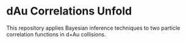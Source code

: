 dAu Correlations Unfold
=======================

This repository applies Bayesian inference techniques to two particle correlation functions in d+Au collisions.